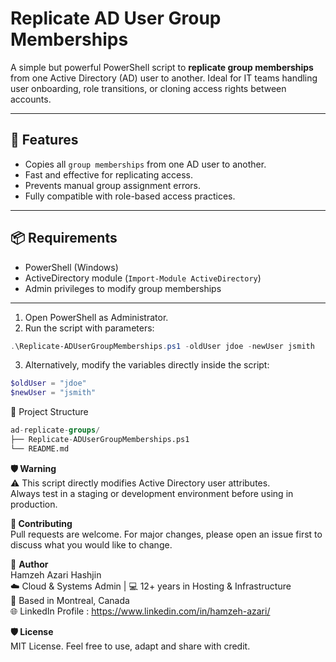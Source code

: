 # Replicate AD User Group Memberships

A simple but powerful PowerShell script to **replicate group memberships** from one Active Directory (AD) user to another. Ideal for IT teams handling user onboarding, role transitions, or cloning access rights between accounts.

---

## 🔧 Features

- Copies all `group memberships` from one AD user to another.
- Fast and effective for replicating access.
- Prevents manual group assignment errors.
- Fully compatible with role-based access practices.

---

## 📦 Requirements

- PowerShell (Windows)
- ActiveDirectory module (`Import-Module ActiveDirectory`)
- Admin privileges to modify group memberships

---

1. Open PowerShell as Administrator.  
2. Run the script with parameters:  

```powershell
.\Replicate-ADUserGroupMemberships.ps1 -oldUser jdoe -newUser jsmith
```
3. Alternatively, modify the variables directly inside the script:
```powershell
$oldUser = "jdoe"
$newUser = "jsmith"
```

📁 Project Structure
```sql
ad-replicate-groups/  
├── Replicate-ADUserGroupMemberships.ps1  
└── README.md
```
  
**🛡️ Warning**  
⚠️ This script directly modifies Active Directory user attributes.  
Always test in a staging or development environment before using in production.  
  
**🤝 Contributing**  
Pull requests are welcome. For major changes, please open an issue first to discuss what you would like to change.  
  
📌 **Author**  
Hamzeh Azari Hashjin  
  ☁️ Cloud & Systems Admin | 💻 12+ years in Hosting & Infrastructure  
  📍 Based in Montreal, Canada  
  🌐 LinkedIn Profile : https://www.linkedin.com/in/hamzeh-azari/  
  
**🛡️ License**  
      MIT License. Feel free to use, adapt and share with credit.
